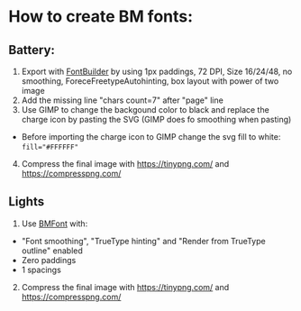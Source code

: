 # How to create BM fonts:

## Battery:

1. Export with [FontBuilder](https://github.com/andryblack/fontbuilder/releases/tag/latest) by using 1px paddings, 72 DPI, Size 16/24/48, no smoothing, ForeceFreetypeAutohinting, box layout with power of two image
2. Add the missing line "chars count=7" after "page" line
3. Use GIMP to change the backgound color to black and replace the charge icon by pasting the SVG (GIMP does fo smoothing when pasting)
  - Before importing the charge icon to GIMP change the svg fill to white: `fill="#FFFFFF"`
4. Compress the final image with https://tinypng.com/ and https://compresspng.com/

## Lights

1. Use [BMFont](https://www.angelcode.com/products/bmfont/) with:
- "Font smoothing", "TrueType hinting" and "Render from TrueType outline" enabled
- Zero paddings
- 1 spacings
2. Compress the final image with https://tinypng.com/ and https://compresspng.com/